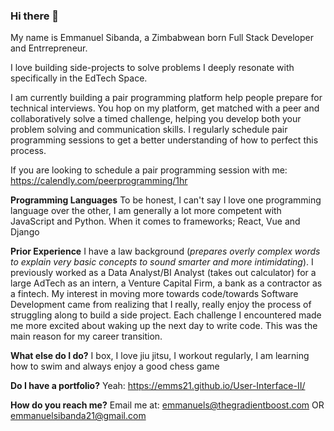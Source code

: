 ### Hi there 👋

My name is Emmanuel Sibanda, a Zimbabwean born Full Stack Developer and Entrrepreneur.

I love building side-projects to solve problems I deeply resonate with specifically in the EdTech Space.

I am currently building a pair programming platform help people prepare for technical interviews. You hop on my platform, get matched with a peer and collaboratively solve a timed challenge, helping you develop both your problem solving and communication skills. I regularly schedule pair programming sessions to get a better understanding of how to perfect this process.

If you are looking to schedule a pair programming session with me: https://calendly.com/peerprogramming/1hr

**Programming Languages**
To be honest, I can't say I love one programming language over the other, I am generally a lot more competent with JavaScript and Python. When it comes to frameworks; React, Vue and Django

**Prior Experience**
I have a law background (*prepares overly complex words to explain very basic concepts to sound smarter and more intimidating*). I previously worked as a Data Analyst/BI Analyst (takes out calculator) for a large AdTech as an intern, a Venture Capital Firm, a bank as a contractor as a fintech. My interest in moving more towards code/towards Software Development came from realizing that I really, really enjoy the process of struggling along to build a side project. Each challenge I encountered made me more excited about waking up the next day to write code. This was the main reason for my career transition.

**What else do I do?**
I box, I love jiu jitsu, I workout regularly, I am learning how to swim and always enjoy a good chess game

**Do I have a portfolio?**
Yeah: https://emms21.github.io/User-Interface-II/

**How do you reach me?**
Email me at:
emmanuels@thegradientboost.com OR emmanuelsibanda21@gmail.com
<!--
**EmmS21/EmmS21** is a ✨ _special_ ✨ repository because its `README.md` (this file) appears on your GitHub profile.

Here are some ideas to get you started:

- 🔭 I’m currently working on ...
- 🌱 I’m currently learning ...
- 👯 I’m looking to collaborate on ...
- 🤔 I’m looking for help with ...
- 💬 Ask me about ...
- 📫 How to reach me: ...
- 😄 Pronouns: ...
- ⚡ Fun fact: ...
-->
